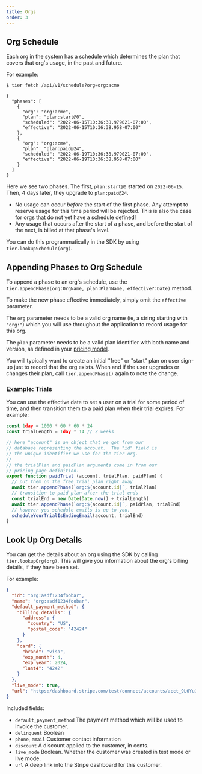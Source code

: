 ```yaml
---
title: Orgs
order: 3
---
```


<!-- include _pieces/org-intro -->

## Org Schedule

Each org in the system has a schedule which determines the plan
that covers that org's usage, in the past and future.

For example:


```
$ tier fetch /api/v1/schedule?org=org:acme

{
  "phases": [
    {
      "org": "org:acme",
      "plan": "plan:start@0",
      "scheduled": "2022-06-15T10:36:38.979021-07:00",
      "effective": "2022-06-15T10:36:38.958-07:00"
    },
    {
      "org": "org:acme",
      "plan": "plan:paid@24",
      "scheduled": "2022-06-19T10:36:38.979021-07:00",
      "effective": "2022-06-19T10:36:38.958-07:00"
    }
  ]
}
```

Here we see two phases.  The first, `plan:start@0` started on
`2022-06-15`.  Then, 4 days later, they upgrade to `plan:paid@24`.

- No usage can occur _before_ the start of the first phase.  Any
  attempt to reserve usage for this time period will be rejected.
  This is also the case for orgs that do not yet have a schedule
  defined!
- Any usage that occurs after the start of a phase, and before
  the start of the next, is billed at that phase's level.

You can do this programmatically in the SDK by using
`tier.lookupSchedule(org)`.

## Appending Phases to Org Schedule

To append a phase to an org's schedule, use the
`tier.appendPhase(org:OrgName, plan:PlanName, effective?:Date)` method.

To make the new phase effective immediately, simply omit the
`effective` parameter.

The `org` parameter needs to be a valid org name (ie, a string
starting with `"org:"`) which you will use throughout the
application to record usage for this org.

The `plan` parameter needs to be a valid plan identifier with
both name and version, as defined in your [pricing
model](/content/concepts/model.md).

You will typically want to create an initial "free" or "start"
plan on user sign-up just to record that the org exists.  When
and if the user upgrades or changes their plan, call
`tier.appendPhase()` again to note the change.

### Example: Trials

You can use the effective date to set a user on a trial for some
period of time, and then transition them to a paid plan when
their trial expires.  For example:

```js
const 1day = 1000 * 60 * 60 * 24
const trialLength = 1day * 14 // 2 weeks

// here "account" is an object that we got from our
// database representing the account.  The "id" field is
// the unique identifier we use for the tier org.
//
// the trialPlan and paidPlan arguments come in from our
// pricing page definition.
export function paidTrial (account, trialPlan, paidPlan) {
  // put them on the free trial plan right away
  await tier.appendPhase(`org:${account.id}`, trialPlan)
  // transition to paid plan after the trial ends
  const trialEnd = new Date(Date.now() + trialLength)
  await tier.appendPhase(`org:${account.id}`, paidPlan, trialEnd)
  // however you schedule emails is up to you.
  scheduleYourTrialIsEndingEmail(account, trialEnd)
}
```

## Look Up Org Details

You can get the details about an org using the SDK by calling
`tier.lookupOrg(org)`.  This will give you information about the
org's billing details, if they have been set.

For example:

```json
{
  "id": "org:asdf1234foobar",
  "name": "org:asdf1234foobar",
  "default_payment_method": {
    "billing_details": {
      "address": {
        "country": "US",
        "postal_code": "42424"
      }
    },
    "card": {
      "brand": "visa",
      "exp_month": 4,
      "exp_year": 2024,
      "last4": "4242"
    }
  },
  "live_mode": true,
  "url": "https:/dashboard.stripe.com/test/connect/accounts/acct_9L6YuJ2CPREEhBW0/customers/cus_DBwcNBiLsLeAKt"
}
```

Included fields:

- `default_payment_method` The payment method which will be used
  to invoice the customer.
- `delinquent` Boolean
- `phone`, `email` Customer contact information
- `discount` A discount applied to the customer, in cents.
- `live_mode` Boolean. Whether the customer was created in test
  mode or live mode.
- `url` A deep link into the Stripe dashboard for this customer.
